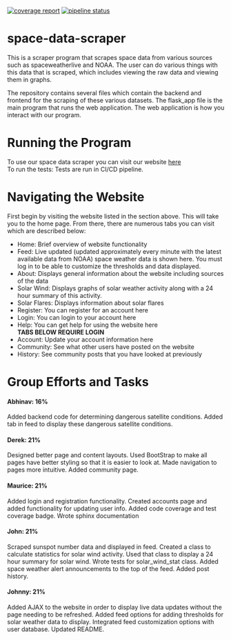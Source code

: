 [![coverage report](https://cmsc435.garrettvanhoy.com/jsantoto/space-data-scraper/badges/develop/coverage.svg)](https://cmsc435.garrettvanhoy.com/jsantoto/space-data-scraper/-/commits/develop)
[![pipeline status](https://cmsc435.garrettvanhoy.com/jsantoto/space-data-scraper/badges/develop/pipeline.svg)](https://cmsc435.garrettvanhoy.com/jsantoto/space-data-scraper/-/commits/develop)

# space-data-scraper
This is a scraper program that scrapes space data from various sources
such as spaceweatherlive and NOAA. The user can do various things with this data that
is scraped, which includes viewing the raw data and viewing them in graphs.

The repository contains several files which contain the backend and frontend for the scraping of these various 
datasets. The flask_app file is the main program that runs the web application. The web application is how you interact with our program.
# Running the Program
To use our space data scraper you can visit our website <a href = "http://96.255.219.52/">here</a>
<br>
To run the tests: Tests are run in CI/CD pipeline.

# Navigating the Website
First begin by visiting the website listed in the section above. This will take you to the home page.
From there, there are numerous tabs you can visit which are described below:
* Home: Brief overview of website functionality
* Feed: Live updated (updated approximately every minute with the latest available data from NOAA) space weather data is shown here. You must log in to be able to customize the thresholds and data displayed.
* About: Displays general information about the website including sources of the data
* Solar Wind: Displays graphs of solar weather activity along with a 24 hour summary of this activity.
* Solar Flares: Displays information about solar flares
* Register: You can register for an account here
* Login: You can login to your account here
* Help: You can get help for using the website here <br>
<b>TABS BELOW REQUIRE LOGIN</b>
* Account: Update your account information here
* Community: See what other users have posted on the website <br>
* History: See community posts that you have looked at previously

# Group Efforts and Tasks

#### Abhinav: 16%
Added backend code for determining dangerous satellite conditions. Added tab in feed to display these dangerous satellite conditions.
#### Derek: 21%
Designed better page and content layouts. Used BootStrap to make all pages have better styling so that it is easier to look at. Made navigation to pages more intuitive. Added community page.
#### Maurice: 21%
Added login and registration functionality. Created accounts page and added functionality for updating user info. Added code coverage and test coverage badge. Wrote sphinx documentation
#### John: 21%
Scraped sunspot number data and displayed in feed. Created a class to calculate statistics for solar wind activity. 
Used that class to display a 24 hour summary for solar wind. Wrote tests for solar_wind_stat class. Added space weather alert announcements to the top of the feed. Added post history.
#### Johnny: 21%
Added AJAX to the website in order to display live data updates without the page needing to be refreshed. Added feed options for adding
thresholds for solar weather data to display. Integrated feed customization options with user database.
Updated README.

